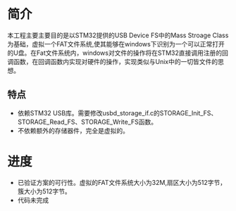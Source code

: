 # 简介

本工程主要主要目的是以STM32提供的USB Device FS中的Mass Stroage Class为基础，虚拟一个FAT文件系统,使其能够在windows下识别为一个可以正常打开的U盘。在Fat文件系统内，windows对文件的操作将在STM32直接调用注册的回调函数，在回调函数内实现对硬件的操作，实现类似与Unix中的一切皆文件的思想。

## 特点
 * 依赖STM32 USB库。需要修改usbd_storage_if.c的STORAGE_Init_FS、STORAGE_Read_FS、STORAGE_Write_FS函数。
 * 不依赖额外的存储器件，完全是虚拟的。

# 进度

* 已验证方案的可行性。虚拟的FAT文件系统大小为32M,扇区大小为512字节，簇大小为512字节。
* 代码未完成
